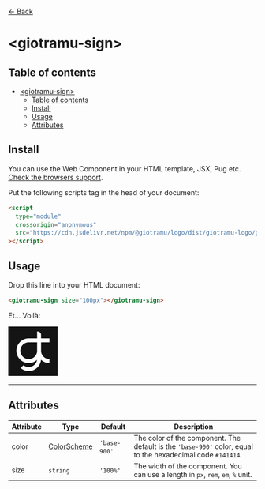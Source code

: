 [← Back](../README.md)

# \<giotramu-sign>

## Table of contents

- [\<giotramu-sign>](#giotramu-sign)
  - [Table of contents](#table-of-contents)
  - [Install](#install)
  - [Usage](#usage)
  - [Attributes](#attributes)

## Install

You can use the Web Component in your HTML template, JSX, Pug etc. [Check the browsers support](./browsers-support.md).

Put the following scripts tag in the head of your document:

```html
<script
  type="module"
  crossorigin="anonymous"
  src="https://cdn.jsdelivr.net/npm/@giotramu/logo/dist/giotramu-logo/giotramu-logo.esm.js"
></script>
```

## Usage

Drop this line into your HTML document:

```html
<giotramu-sign size="100px"></giotramu-sign>
```

Et... Voilà:

<img width="100px" src="../resources/svg/sign-base-900.svg" alt="Giovanni Tramutola" />

---

## Attributes

<table>
  <thead>
    <tr>
      <th>Attribute</th>
      <th>Type</th>
      <th>Default</th>
      <th>Description</th>
    </tr>
  <tbody>
    <tr>
      <td>color</td>
      <td><a href="./color-scheme.md" title="Color scheme">ColorScheme</a></td>
      <td><code>'base-900'</code></td>
      <td>The color of the component. The default is the <code>'base-900'</code> color, equal to the hexadecimal code <code>#141414</code>.</td>
    </tr>
    <tr>
      <td>size</td>
      <td><code>string</code></td>
      <td><code>'100%'</code></td>
      <td>The width of the component. You can use a length in <code>px</code>, <code>rem</code>, <code>em</code>, <code>%</code> unit.
      </td>
    <tr>
  </tbody>
</table>
